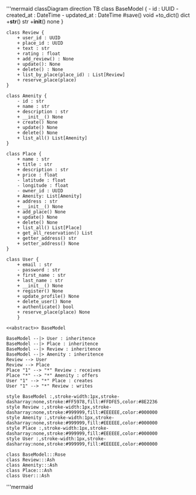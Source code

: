 '''mermaid
classDiagram
direction TB
    class BaseModel {
	    - id : UUID
	    - created_at : DateTime
	    - updated_at : DateTime
	    #save() void
	    +to_dict() dict
	    +__str__() str
	    +__init__() none
    }

    class Review {
	    + user_id : UUID
	    + place_id : UUID
	    + text : str
	    + rating : float
	    + add_review() : None
	    + update(): None
	    + delete() : None
	    + list_by_place(place_id) : List[Review]
		+ reserve_place(place)
    }

    class Amenity {
		- id : str
	    + name : str
	    + description : str
	    + __init__() None
	    + create() None
	    + update() None
	    + delete() None
	    + list_all() List[Amenity]
    }

    class Place {
	    + name : str
		+ title : str
	    + description : str
	    + price : float
	    - latitude : float
	    - longitude : float
	    - owner_id : UUID
	    + Amenity: List[Amenity]
	    + address : str
	    + __init__() None
	    + add_place() None
	    + update() None
	    + delete() None
	    + list_all() List[Place]
		+ get_all_reservation() List
		+ getter_address() str
		+ setter_address() None
    }

    class User {
	    + email : str
	    - password : str
	    + first_name : str
	    + last_name : str
	    + __init__() None
	    + register() None
	    + update_profile() None
	    + delete_user() None
	    + authenticate() bool
		+ reserve_place(place) None
		}

	<<abstract>> BaseModel

    BaseModel --|> User : inheritence
    BaseModel --|> Place : inheritence
    BaseModel --|> Review : inheritence
    BaseModel --|> Amenity : inheritence
    Review --> User
    Review --> Place
    Place "1" --> "*" Review : receives
    Place "*" --> "*" Amenity : offers
    User "1" --> "*" Place : creates
    User "1" --> "*" Review : writes

	style BaseModel :,stroke-width:1px,stroke-dasharray:none,stroke:#FF5978,fill:#FFDFE5,color:#8E2236
	style Review :,stroke-width:1px,stroke-dasharray:none,stroke:#999999,fill:#EEEEEE,color:#000000
	style Amenity :,stroke-width:1px,stroke-dasharray:none,stroke:#999999,fill:#EEEEEE,color:#000000
	style Place :,stroke-width:1px,stroke-dasharray:none,stroke:#999999,fill:#EEEEEE,color:#000000
	style User :,stroke-width:1px,stroke-dasharray:none,stroke:#999999,fill:#EEEEEE,color:#000000

	class BaseModel:::Rose
	class Review:::Ash
	class Amenity:::Ash
	class Place:::Ash
	class User:::Ash
'''mermaid
